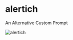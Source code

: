 # alertich
An Alternative Custom Prompt


![alertich](https://github.com/user-attachments/assets/24e2b181-8e33-4724-804c-0b0d1f76d899)
